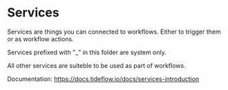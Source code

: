 # Services

Services are things you can connected to workflows. Either to trigger them or
as workflow actions.

Services prefixed with "_" in this folder are system only.

All other services are suiteble to be used as part of workflows.

Documentation: https://docs.tideflow.io/docs/services-introduction
